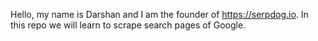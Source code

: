 Hello, my name is Darshan and I am the founder of https://serpdog.io.
In this repo we will learn to scrape search pages of Google.
